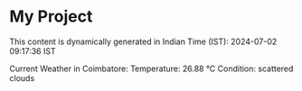 # My Project

This content is dynamically generated in Indian Time (IST): 2024-07-02 09:17:36 IST


Current Weather in Coimbatore:
Temperature: 26.88 °C
Condition: scattered clouds
